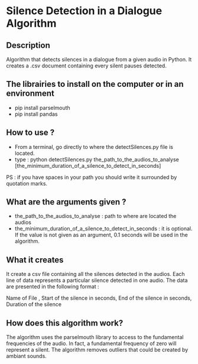# Silence Detection in a Dialogue Algorithm

## Description
Algorithm that detects silences in a dialogue from a given audio in Python. It creates a .csv document containing every silent pauses detected.

## The librairies to install on the computer or in an environment
- pip install parselmouth
- pip install pandas
## How to use ?
- From a terminal, go directly to where the detectSilences.py file is located.
- type : python detectSilences.py the_path_to_the_audios_to_analyse [the_minimum_duration_of_a_silence_to_detect_in_seconds]

PS : if you have spaces in your path you should write it surrounded by quotation marks. 

## What are the arguments given ?
- the_path_to_the_audios_to_analyse :  path to where are located the audios 
- the_minimum_duration_of_a_silence_to_detect_in_seconds : it is optional. If the value is not given as an argument, 0.1 seconds will be used in the algorithm.

## What it creates
It create a csv file containing all the silences detected in the audios. Each line of data represents a particular silence detected in one audio. The data are presented in the following format :

Name of File , Start of the silence in seconds, End of the silence in seconds, Duration of the silence

## How does this algorithm work?
The algorithm uses the parselmouth library to access to the fundamental frequencies of the audio. In fact, a fundamental frequency of zero will represent a silent. The algorithm removes outliers that could be created by ambiant sounds.






